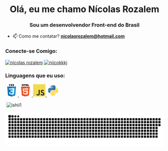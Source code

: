 <h1 align="center">Olá, eu me chamo Nícolas Rozalem</h1>
<h3 align="center">Sou um desenvolvendor Front-end do Brasil</h3>

- 📫 Como me contatar? **nicolasrozalem@hotmail.com**

<h3 align="left">Conecte-se Comigo:</h3>
<p align="left">
<a href="https://linkedin.com/in/nícolas rozalem" target="blank"><img align="center" src="https://raw.githubusercontent.com/rahuldkjain/github-profile-readme-generator/master/src/images/icons/Social/linked-in-alt.svg" alt="nícolas rozalem" height="30" width="40" /></a>
<a href="https://instagram.com/niicokkkj" target="blank"><img align="center" src="https://raw.githubusercontent.com/rahuldkjain/github-profile-readme-generator/master/src/images/icons/Social/instagram.svg" alt="niicokkkj" height="30" width="40" /></a>
</p>

<h3 align="left">Linguagens que eu uso:</h3>
<p align="left"> <a href="https://www.w3schools.com/css/" target="_blank" rel="noreferrer"> <img src="https://raw.githubusercontent.com/devicons/devicon/master/icons/css3/css3-original-wordmark.svg" alt="css3" width="40" height="40"/> </a> <a href="https://www.w3.org/html/" target="_blank" rel="noreferrer"> <img src="https://raw.githubusercontent.com/devicons/devicon/master/icons/html5/html5-original-wordmark.svg" alt="html5" width="40" height="40"/> </a> <a href="https://developer.mozilla.org/en-US/docs/Web/JavaScript" target="_blank" rel="noreferrer"> <img src="https://raw.githubusercontent.com/devicons/devicon/master/icons/javascript/javascript-original.svg" alt="javascript" width="40" height="40"/> </a> <a href="https://www.python.org" target="_blank" rel="noreferrer"> <img src="https://raw.githubusercontent.com/devicons/devicon/master/icons/python/python-original.svg" alt="python" width="40" height="40"/> </a> </p>

<p>&nbsp;<img align="center" src="https://github-readme-stats.vercel.app/api?username=ishii1&show_icons=true&locale=en" alt="ishii1" /></p>




![snake gif](https://github.com/Ishii1/Ishii1/blob/output/github-contribution-grid-snake.svg)

